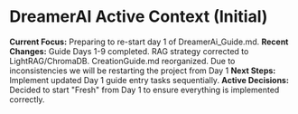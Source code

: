 # DreamerAI Active Context (Initial)

**Current Focus:** Preparing to re-start day 1 of DreamerAi_Guide.md.
**Recent Changes:** Guide Days 1-9 completed. RAG strategy corrected to LightRAG/ChromaDB. CreationGuide.md reorganized. Due to inconsistencies we will be restarting the project from Day 1
**Next Steps:** Implement updated Day 1 guide entry tasks sequentially.
**Active Decisions:** Decided to start "Fresh" from Day 1 to ensure everything is implemented correctly.
